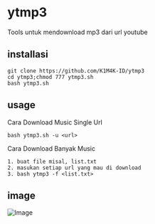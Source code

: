 # ytmp3
Tools untuk  mendownload mp3 dari url youtube

## installasi
```
git clone https://github.com/K1M4K-ID/ytmp3
cd ytmp3;chmod 777 ytmp3.sh
bash ytmp3.sh
```

## usage
Cara Download Music Single Url
```
bash ytmp3.sh -u <url>
```
Cara Download Banyak Music
```
1. buat file misal, list.txt
2. masukan setiap url yang mau di download
3. bash ytmp3 -f <list.txt>
```

## image
![Image](https://github.com/user-attachments/assets/39e68ce3-c476-435f-97ba-8810b3a7c55f)
